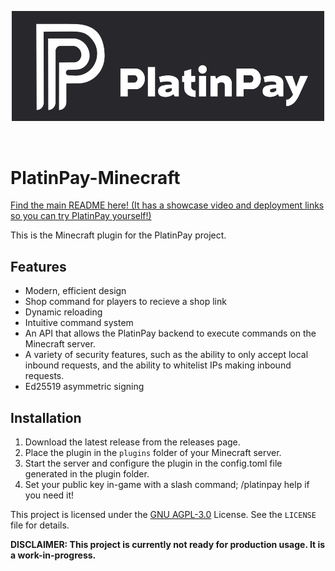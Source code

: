 <p align="center">
  <img src="https://github.com/PlatinPay/.github/blob/main/horizontal-logo-text.png?raw=true" alt="PlatinPay's Logo" width="500"/>
</p>
<br />

# PlatinPay-Minecraft

[Find the main README here! (It has a showcase video and deployment links so you can try PlatinPay yourself!)](https://github.com/PlatinPay)

This is the Minecraft plugin for the PlatinPay project.

## Features
- Modern, efficient design
- Shop command for players to recieve a shop link
- Dynamic reloading
- Intuitive command system
- An API that allows the PlatinPay backend to execute commands on the Minecraft server.
- A variety of security features, such as the ability to only accept local inbound requests, and the ability to whitelist IPs making inbound requests.
- Ed25519 asymmetric signing

## Installation
1. Download the latest release from the releases page.
2. Place the plugin in the `plugins` folder of your Minecraft server.
3. Start the server and configure the plugin in the config.toml file generated in the plugin folder.
4. Set your public key in-game with a slash command; /platinpay help if you need it!

This project is licensed under the [GNU AGPL-3.0](LICENSE) License. See the `LICENSE` file for details.

**DISCLAIMER: This project is currently not ready for production usage. It is a work-in-progress.**
